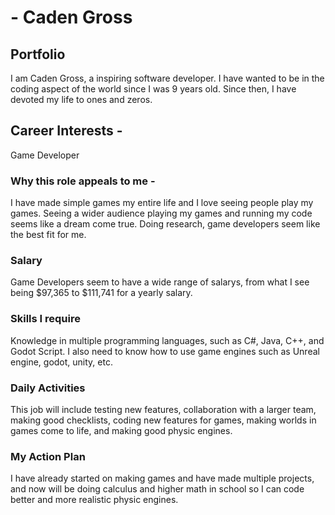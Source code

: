 # - Caden Gross
## Portfolio

I am Caden Gross, a inspiring software developer. I have wanted to be in the coding aspect of the world since I was 9 years old. Since then, I have devoted my life to ones and zeros.


## Career Interests -
Game Developer 
### Why this role appeals to me -
I have made simple games my entire life and I love seeing people play my games. Seeing a wider audience playing my games and running my code seems like a dream come true. Doing research, game developers seem like the best fit for me.
### Salary
Game Developers seem to have a wide range of salarys, from what I see being $97,365 to $111,741 for a yearly salary.
### Skills I require
Knowledge in multiple programming languages, such as C#, Java, C++, and Godot Script. I also need to know how to use game engines such as Unreal engine, godot, unity, etc.
### Daily Activities
This job will include testing new features, collaboration with a larger team, making good checklists, coding new features for games, making worlds in games come to life, and making good physic engines.
### My Action Plan
I have already started on making games and have made multiple projects, and now will be doing calculus and higher math in school so I can code better and more realistic physic engines.
